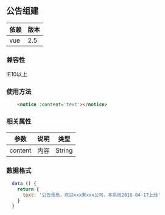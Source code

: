 ## 公告组建

依赖  | 版本
---|---
vue | 2.5


### 兼容性
IE10以上

### 使用方法
```html
    <notice :content='text'></notice>
```

### 相关属性

| 参数  | 说明  | 类型 |
| ------------- | -------- | ----- |
| content | 内容 | String |

### 数据格式
```javascript
  data () {
    return {
      text: '公告信息，欢迎xxx来xxx公司，本系统2018-04-17上线'
    }
  }
```